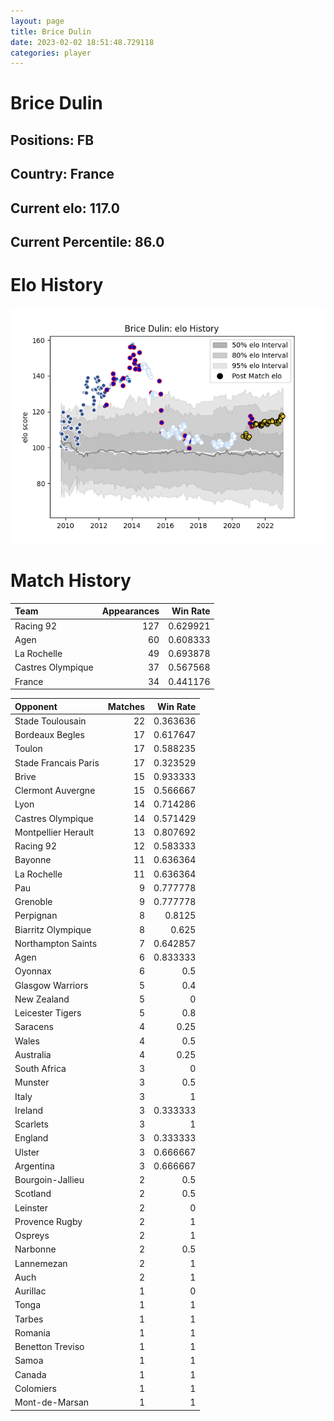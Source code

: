 ```yaml
---  
layout: page  
title: Brice Dulin  
date: 2023-02-02 18:51:48.729118  
categories: player  
---
```

# Brice Dulin

## Positions: FB

## Country: France

## Current elo: 117.0

## Current Percentile: 86.0

# Elo History


![elo history](history_BriceDulin.png)
# Match History


| Team              |   Appearances |   Win Rate |
|:------------------|--------------:|-----------:|
| Racing 92         |           127 |   0.629921 |
| Agen              |            60 |   0.608333 |
| La Rochelle       |            49 |   0.693878 |
| Castres Olympique |            37 |   0.567568 |
| France            |            34 |   0.441176 |

| Opponent             |   Matches |   Win Rate |
|:---------------------|----------:|-----------:|
| Stade Toulousain     |        22 |   0.363636 |
| Bordeaux Begles      |        17 |   0.617647 |
| Toulon               |        17 |   0.588235 |
| Stade Francais Paris |        17 |   0.323529 |
| Brive                |        15 |   0.933333 |
| Clermont Auvergne    |        15 |   0.566667 |
| Lyon                 |        14 |   0.714286 |
| Castres Olympique    |        14 |   0.571429 |
| Montpellier Herault  |        13 |   0.807692 |
| Racing 92            |        12 |   0.583333 |
| Bayonne              |        11 |   0.636364 |
| La Rochelle          |        11 |   0.636364 |
| Pau                  |         9 |   0.777778 |
| Grenoble             |         9 |   0.777778 |
| Perpignan            |         8 |   0.8125   |
| Biarritz Olympique   |         8 |   0.625    |
| Northampton Saints   |         7 |   0.642857 |
| Agen                 |         6 |   0.833333 |
| Oyonnax              |         6 |   0.5      |
| Glasgow Warriors     |         5 |   0.4      |
| New Zealand          |         5 |   0        |
| Leicester Tigers     |         5 |   0.8      |
| Saracens             |         4 |   0.25     |
| Wales                |         4 |   0.5      |
| Australia            |         4 |   0.25     |
| South Africa         |         3 |   0        |
| Munster              |         3 |   0.5      |
| Italy                |         3 |   1        |
| Ireland              |         3 |   0.333333 |
| Scarlets             |         3 |   1        |
| England              |         3 |   0.333333 |
| Ulster               |         3 |   0.666667 |
| Argentina            |         3 |   0.666667 |
| Bourgoin-Jallieu     |         2 |   0.5      |
| Scotland             |         2 |   0.5      |
| Leinster             |         2 |   0        |
| Provence Rugby       |         2 |   1        |
| Ospreys              |         2 |   1        |
| Narbonne             |         2 |   0.5      |
| Lannemezan           |         2 |   1        |
| Auch                 |         2 |   1        |
| Aurillac             |         1 |   0        |
| Tonga                |         1 |   1        |
| Tarbes               |         1 |   1        |
| Romania              |         1 |   1        |
| Benetton Treviso     |         1 |   1        |
| Samoa                |         1 |   1        |
| Canada               |         1 |   1        |
| Colomiers            |         1 |   1        |
| Mont-de-Marsan       |         1 |   1        |
